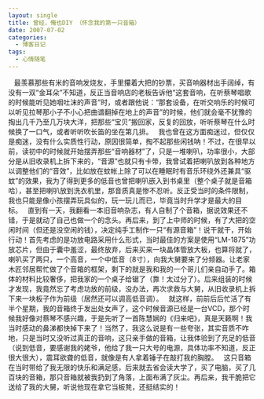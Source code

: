 ```yaml
---
layout: single
title: 曾经，俺也DIY （怀念我的第一只音箱）
date: 2007-07-02
categories:
  - 博客日记
tags:
  - 心情随笔
---
```


&nbsp;&nbsp;&nbsp;最羡慕那些有米的音响发烧友，手里攥着大把的钞票，买音响器材出手阔绰，有没有一双“金耳朵”不知道，反正当音响店的老板告诉他“这套音响，在听蔡琴唱歌的时候能听见她咽吐沫的声音”时，或者跟他说：“那套设备，在听交响乐的时候可以听见拉琴那小子不小心把曲谱翻掉在地上的声音”的时候，他们就会毫不犹豫的掏出几千乃至几万块大洋，把那些“宝贝”搬回家，反复的回放，听听蔡琴在什么时候换了一口气，或者听听吹长笛的坐在第几排。&nbsp;&nbsp;&nbsp;我也曾在这方面痴迷过，但仅仅是痴迷，没有什么实质性行动，原因很简单，掏不起那些闲钱呐！不过，在很早以前，读初中的时候就开始摆弄那些“音响器材”了，只是一堆喇叭，功率很小，大部分是从旧收录机上拆下来的，“音源”也就只有卡带，我曾试着把喇叭放到各种地方以调整他们的“音效”，比如放在蚊帐上除了可以在睡眠时有音乐环绕外还兼具“驱蚊”的效果，我为了得到更多的低音也曾把喇叭嵌入到书桌里（整个桌子就是音箱哈），甚至把喇叭放到洗衣机里，那音质真是惨不忍听。反正受当时的条件限制，我也只能是像小孩摆弄玩具似的，玩一玩儿而已，毕竟当时升学才是最大的目标。&nbsp;&nbsp;&nbsp;直到有一天，我翻看一本旧音响杂志，有人自制了个音箱，据说效果还不错，于是就动了自己也做一个的念头。再后来，到了上中师的时候，有了大把的空闲时间（但还是没空闲的钱），决定纯手工制作一只“有源音箱”！说干就干，开始行动！首先考虑的是功放电路采用什么形式，当时最佳的方案是使用“LM-1875”功放芯片，但由于囊中羞涩，最终放弃，后来买来一块晶体管放大板，也算将就了，喇叭买了两只，一个高音，一个中低音（8寸），向我大舅要来了分频器。让老家木匠邻居帮忙做了个音箱的框架，剩下的就是我和我的一个哥儿们亲自动手了。箱体的材料比较奢侈，把我家的一个桌子给锯了（靠！太过分了）。后来组装的时候才发现，我竟然忘了考虑功放的前级，没办法，再次求救与大舅，从旧收录机上拆下来一块板子作为前级（居然还可以调高低音调）。&nbsp;&nbsp;&nbsp;就这样，前前后后忙活了有半个星期，我的音箱终于发出处女声了，这个时候音源已经是一台VCD，那个时候我好像对蔡琴不感兴趣，于是先听了一首陈慧娴的《归来吧》，真是天籁啊！我当时感动的鼻涕都快掉下来了！当然了，我这么说是有一些夸张，其实音质不咋地，只是当时又没听过真正的音响，这只亲手做的音箱，让我体验到了充足的低音（说到低音，要感谢我的姥爷，他给了我一只大号的电源，具体功率不知道，反正很大很大），震耳欲聋的低音，就像是有人拿着锤子在敲打我的胸膛。&nbsp;&nbsp;&nbsp;这只音箱在当时带给了我无限的快乐和满足感，后来就去省会读大学了，买了电脑，买了几百块的音箱，那只音箱就被我扔到了角落，上面布满了灰尘。再后来，我干脆把它送给了我的大舅，听说他现在拿它当板凳，还挺结实的！
